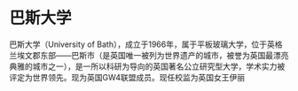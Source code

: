 # 巴斯大学

巴斯大学（University of Bath），成立于1966年，属于平板玻璃大学，位于英格兰埃文郡东部——巴斯市（是英国唯一被列为世界遗产的城市，被誉为英国最漂亮典雅的城市之一），是一所以科研为导向的英国著名公立研究型大学，学术实力被评定为世界领先。现为英国GW4联盟成员。现任校监为英国女王伊丽